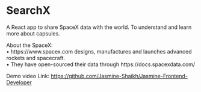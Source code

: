 # SearchX

A React app to share SpaceX data with the world. To understand and learn more about capsules.

<p>
About the SpaceX: 
<br/>
•	https://www.spacex.com designs, manufactures and launches advanced rockets and spacecraft.
<br/>
•	They have open-sourced their data through https://docs.spacexdata.com/
</p>

Demo video Link: https://github.com/Jasmine-Shaikh/Jasmine-Frontend-Developer


